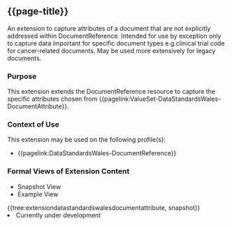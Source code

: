 <div class="warning"><span class="ImplementWarn"></span></div>

## {{page-title}}
An extension to capture attributes of a document that are not explicitly addressed within DocumentReference.  Intended for use by exception only to capture data important for specific document types e.g.clinical trial code for cancer-related documents.  May be used more extensively for legacy documents.

### Purpose
This extension extends the DocumentReference resource to capture the specific attributes chosen from {{pagelink:ValueSet-DataStandardsWales-DocumentAttribute}}.

### Context of Use
This extension may be used on the following profile(s):
* {{pagelink:DataStandardsWales-DocumentReference}}

### Formal Views of Extension Content
<div class="tab-wrap">
  <ul class="tab-head">
    <li class="tablink tab-active" onclick="openCity(this,'tabsnap')" data-target="tabsnap">
      Snapshot View
    </li>
    <li class="tablink" onclick="openCity(this,'tabeg')" data-target="tabeg">
      Example View
    </li>
  </ul>
  <div class="tab-main">
    <div id="tabsnap" class="tabcontent active">      
      {{tree:extensiondatastandardswalesdocumentattribute, snapshot}}
    </div>
    <div id="tabeg" class="tabcontent">
      <list>
         <li>Currently under development</li>
      </list>
    </div>
  </div>
</div>